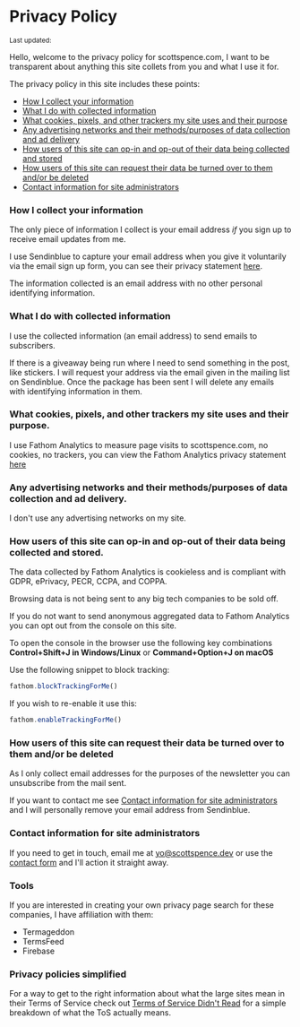 <script>
  import {
    DateUpdated, 
    Small 
  } from '$lib/components'
</script>

# Privacy Policy

<Small>
  Last updated: <DateUpdated date="2023-01-04" small="true" />
</Small>

Hello, welcome to the privacy policy for scottspence.com, I want to be
transparent about anything this site collets from you and what I use
it for.

The privacy policy in this site includes these points:

- [How I collect your information]
- [What I do with collected information]
- [What cookies, pixels, and other trackers my site uses and their
  purpose]
- [Any advertising networks and their methods/purposes of data
  collection and ad delivery]
- [How users of this site can op-in and op-out of their data being
  collected and stored]
- [How users of this site can request their data be turned over to
  them and/or be deleted]
- [Contact information for site administrators]

### How I collect your information

The only piece of information I collect is your email address _if_ you
sign up to receive email updates from me.

I use Sendinblue to capture your email address when you give it
voluntarily via the email sign up form, you can see their privacy
statement [here][0].

The information collected is an email address with no other personal
identifying information.

### What I do with collected information

I use the collected information (an email address) to send emails to
subscribers.

If there is a giveaway being run where I need to send something in the
post, like stickers. I will request your address via the email given
in the mailing list on Sendinblue. Once the package has been sent I
will delete any emails with identifying information in them.

### What cookies, pixels, and other trackers my site uses and their purpose.

I use Fathom Analytics to measure page visits to scottspence.com, no
cookies, no trackers, you can view the Fathom Analytics privacy
statement [here][1]

### Any advertising networks and their methods/purposes of data collection and ad delivery.

I don't use any advertising networks on my site.

### How users of this site can op-in and op-out of their data being collected and stored.

The data collected by Fathom Analytics is cookieless and is compliant
with GDPR, ePrivacy, PECR, CCPA, and COPPA.

Browsing data is not being sent to any big tech companies to be sold
off.

If you do not want to send anonymous aggregated data to Fathom
Analytics you can opt out from the console on this site.

To open the console in the browser use the following key combinations
**Control+Shift+J in Windows/Linux** or **Command+Option+J on macOS**

Use the following snippet to block tracking:

```js
fathom.blockTrackingForMe()
```

If you wish to re-enable it use this:

```js
fathom.enableTrackingForMe()
```

### How users of this site can request their data be turned over to them and/or be deleted

As I only collect email addresses for the purposes of the newsletter
you can unsubscribe from the mail sent.

If you want to contact me see [Contact information for site
administrators] and I will personally remove your email address from
Sendinblue.

### Contact information for site administrators

If you need to get in touch, email me at [yo@scottspence.dev] or use
the [contact form] and I'll action it straight away.

### Tools

If you are interested in creating your own privacy page search for
these companies, I have affiliation with them:

- Termageddon
- TermsFeed
- Firebase

### Privacy policies simplified

For a way to get to the right information about what the large sites
mean in their Terms of Service check out [Terms of Service Didn't
Read] for a simple breakdown of what the ToS actually means.

<!-- Links -->

[how i collect your information]: #how-i-collect-your-information
[what i do with collected information]:
  #what-i-do-with-collected-information
[what cookies, pixels, and other trackers my site uses and their purpose]:
  #what-cookies-pixels-and-other-trackers-my-site-uses-and-their-purpose
[any advertising networks and their methods/purposes of data collection and ad delivery]:
  #any-advertising-networks-and-their-methodspurposes-of-data-collection-and-ad-delivery
[how users of this site can op-in and op-out of their data being collected and stored]:
  #how-users-of-this-site-can-op-in-and-op-out-of-their-data-being-collected-and-stored
[how users of this site can request their data be turned over to them and/or be deleted]:
  #how-users-of-this-site-can-request-their-data-be-turned-over-to-them-andor-be-deleted
[contact information for site administrators]:
  #contact-information-for-site-administrators
[0]: https://www.sendinblue.com/legal/privacypolicy/
[1]: https://usefathom.com/privacy
[yo@scottspence.dev]:
  mailto:yo@scottspence.dev?subject=Privacy%20Concern&body=Hi%20Scott%2C%0D%0A%0D%0AI%20have%20a%20concern%20about%20my%20privacy%20on%20your%20site.
[contact form]: /contact
[terms of service didn't read]: https://tosdr.org/
[contact information for site administrators]:
  #contact-information-for-site-administrators
